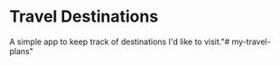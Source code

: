 # Travel Destinations

A simple app to keep track of destinations I'd like to visit."# my-travel-plans" 
